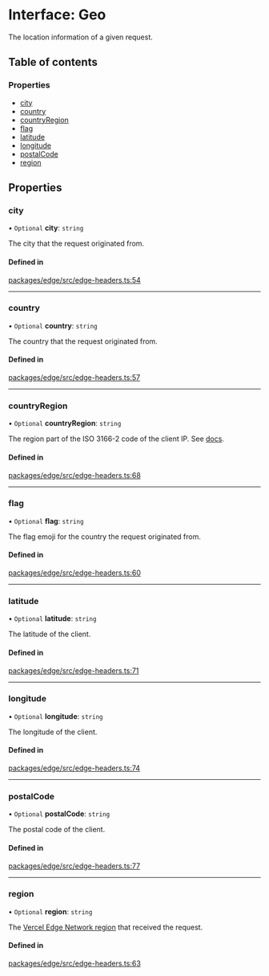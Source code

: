 # Interface: Geo

The location information of a given request.

## Table of contents

### Properties

- [city](Geo.md#city)
- [country](Geo.md#country)
- [countryRegion](Geo.md#countryregion)
- [flag](Geo.md#flag)
- [latitude](Geo.md#latitude)
- [longitude](Geo.md#longitude)
- [postalCode](Geo.md#postalcode)
- [region](Geo.md#region)

## Properties

### city

• `Optional` **city**: `string`

The city that the request originated from.

#### Defined in

[packages/edge/src/edge-headers.ts:54](https://github.com/vercel/vercel/blob/main/packages/edge/src/edge-headers.ts#L54)

---

### country

• `Optional` **country**: `string`

The country that the request originated from.

#### Defined in

[packages/edge/src/edge-headers.ts:57](https://github.com/vercel/vercel/blob/main/packages/edge/src/edge-headers.ts#L57)

---

### countryRegion

• `Optional` **countryRegion**: `string`

The region part of the ISO 3166-2 code of the client IP.
See [docs](https://vercel.com/docs/concepts/edge-network/headers#x-vercel-ip-country-region).

#### Defined in

[packages/edge/src/edge-headers.ts:68](https://github.com/vercel/vercel/blob/main/packages/edge/src/edge-headers.ts#L68)

---

### flag

• `Optional` **flag**: `string`

The flag emoji for the country the request originated from.

#### Defined in

[packages/edge/src/edge-headers.ts:60](https://github.com/vercel/vercel/blob/main/packages/edge/src/edge-headers.ts#L60)

---

### latitude

• `Optional` **latitude**: `string`

The latitude of the client.

#### Defined in

[packages/edge/src/edge-headers.ts:71](https://github.com/vercel/vercel/blob/main/packages/edge/src/edge-headers.ts#L71)

---

### longitude

• `Optional` **longitude**: `string`

The longitude of the client.

#### Defined in

[packages/edge/src/edge-headers.ts:74](https://github.com/vercel/vercel/blob/main/packages/edge/src/edge-headers.ts#L74)

---

### postalCode

• `Optional` **postalCode**: `string`

The postal code of the client.

#### Defined in

[packages/edge/src/edge-headers.ts:77](https://github.com/vercel/vercel/blob/main/packages/edge/src/edge-headers.ts#L77)

---

### region

• `Optional` **region**: `string`

The [Vercel Edge Network region](https://vercel.com/docs/concepts/edge-network/regions) that received the request.

#### Defined in

[packages/edge/src/edge-headers.ts:63](https://github.com/vercel/vercel/blob/main/packages/edge/src/edge-headers.ts#L63)

